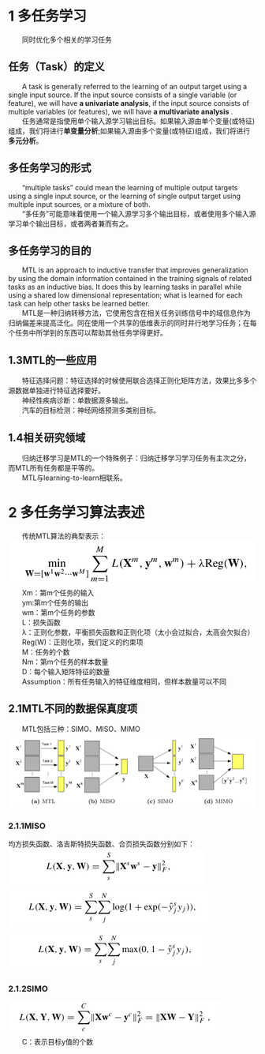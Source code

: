 # 1 多任务学习  
&emsp;&emsp;同时优化多个相关的学习任务  
## 任务（Task）的定义  
&emsp;&emsp;A task is generally referred to the learning of an output target using a single input source. If the input source consists of a single variable (or feature), we will have **a univariate analysis**, if the input source consists of multiple variables (or features), we will have **a multivariate analysis** .  
&emsp;&emsp;任务通常是指使用单个输入源学习输出目标。如果输入源由单个变量(或特征)组成，我们将进行**单变量分析**;如果输入源由多个变量(或特征)组成，我们将进行**多元分析**。  
## 多任务学习的形式  
&emsp;&emsp;“multiple tasks” could mean the learning of multiple output targets using a single input source, or the learning of single output target using multiple input sources, or a mixture of both.  
&emsp;&emsp;“多任务”可能意味着使用一个输入源学习多个输出目标，或者使用多个输入源学习单个输出目标，或者两者兼而有之。  
## 多任务学习的目的  
&emsp;&emsp;MTL is an approach to inductive transfer that improves generalization by using the domain information contained in the training signals of related tasks as an inductive bias. It does this by learning tasks in parallel while using a shared low dimensional representation; what is learned for each task can help other tasks be learned better.  
&emsp;&emsp;MTL是一种归纳转移方法，它使用包含在相关任务训练信号中的域信息作为归纳偏差来提高泛化。同在使用一个共享的低维表示的同时并行地学习任务；在每个任务中所学到的东西可以帮助其他任务学得更好。  
## 1.3MTL的一些应用  
&emsp;&emsp;特征选择问题：特征选择的时候使用联合选择正则化矩阵方法，效果比多多个源数据单独进行特征选择要好。  
&emsp;&emsp;神经性疾病诊断：单数据源多输出。  
&emsp;&emsp;汽车的目标检测：神经网络预测多类别目标。
## 1.4相关研究领域  
&emsp;&emsp;归纳迁移学习是MTL的一个特殊例子：归纳迁移学习学习任务有主次之分，而MTL所有任务都是平等的。  
&emsp;&emsp;MTL与learning-to-learn相联系。  
# 2 多任务学习算法表述  
&emsp;&emsp;传统MTL算法的典型表示：  
![](./pictures/A_brief_review_on_multi-task_learning/Formulation_of_MTL_algorithms.png)  
&emsp;&emsp;Xm：第m个任务的输入  
&emsp;&emsp;ym:第m个任务的输出  
&emsp;&emsp;wm：第m个任务的参数  
&emsp;&emsp;L：损失函数  
&emsp;&emsp;λ：正则化参数，平衡损失函数和正则化项（太小会过拟合，太高会欠拟合）  
&emsp;&emsp;Reg(W)：正则化项，我们定义的约束项  
&emsp;&emsp;M：任务的个数  
&emsp;&emsp;Nm：第m个任务的样本数量  
&emsp;&emsp;D：每个输入矩阵特征的数量  
&emsp;&emsp;Assumption：所有任务输入的特征维度相同，但样本数量可以不同  
## 2.1MTL不同的数据保真度项  
&emsp;&emsp;MTL包括三种：SIMO、MISO、MIMO  
![](./pictures/A_brief_review_on_multi-task_learning/MTL_different_data_fidelity_terms.png)  
### 2.1.1MISO  
均方损失函数、洛吉斯特损失函数、合页损失函数分别如下：  
![](./pictures/A_brief_review_on_multi-task_learning/mean_square_loss_for_miso.png)  
![](./pictures/A_brief_review_on_multi-task_learning/logistic_loss_for_miso.png)  
![](./pictures/A_brief_review_on_multi-task_learning/hinge_loss_for_miso.png)  
### 2.1.2SIMO
![](./pictures/A_brief_review_on_multi-task_learning/mean_square_loss_for_simo.png)  
&emsp;&emsp;C：表示目标y值的个数